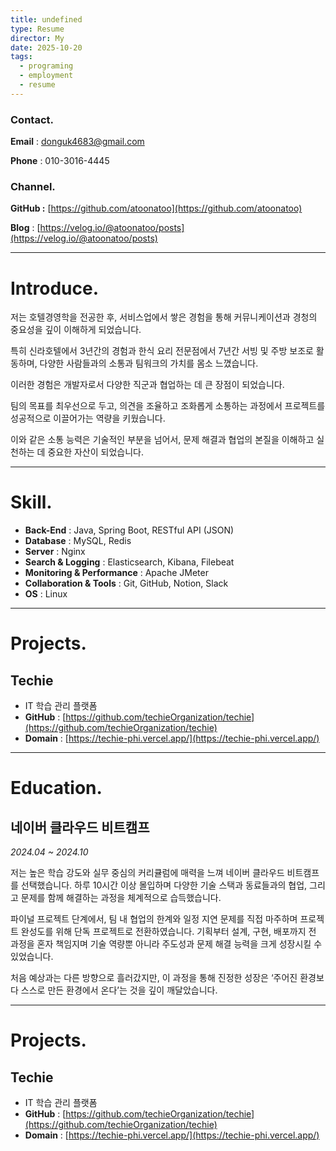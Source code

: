 ```yaml
---
title: undefined
type: Resume
director: My
date: 2025-10-20
tags:
  - programing
  - employment
  - resume
---
```


### **Contact.**

**Email** : [donguk4683@gmail.com](mailto:donguk4683@gmail.com)

**Phone** : 010-3016-4445

### **Channel.**

**GitHub :** [https://github.com/atoonatoo](https://github.com/atoonatoo)

**Blog** : [https://velog.io/@atoonatoo/posts](https://velog.io/@atoonatoo/posts)

---

# **Introduce.**

저는 호텔경영학을 전공한 후, 서비스업에서 쌓은 경험을 통해 커뮤니케이션과 경청의 중요성을 깊이 이해하게 되었습니다.

특히 신라호텔에서 3년간의 경험과 한식 요리 전문점에서 7년간 서빙 및 주방 보조로 활동하며, 다양한 사람들과의 소통과 팀워크의 가치를 몸소 느꼈습니다.

이러한 경험은 개발자로서 다양한 직군과 협업하는 데 큰 장점이 되었습니다.

팀의 목표를 최우선으로 두고, 의견을 조율하고 조화롭게 소통하는 과정에서 프로젝트를 성공적으로 이끌어가는 역량을 키웠습니다.

이와 같은 소통 능력은 기술적인 부분을 넘어서, 문제 해결과 협업의 본질을 이해하고 실천하는 데 중요한 자산이 되었습니다.

---

# **Skill.**

- **Back-End** : Java, Spring Boot, RESTful API (JSON)
- **Database** : MySQL, Redis
- **Server** : Nginx
- **Search & Logging** : Elasticsearch, Kibana, Filebeat
- **Monitoring & Performance** : Apache JMeter
- **Collaboration & Tools** : Git, GitHub, Notion, Slack
- **OS** : Linux

---

# **Projects.**

## Techie

- IT 학습 관리 플랫폼
- **GitHub** : [https://github.com/techieOrganization/techie](https://github.com/techieOrganization/techie)
- **Domain** : [https://techie-phi.vercel.app/](https://techie-phi.vercel.app/)

---

# Education.

## 네이버 클라우드 비트캠프

_2024.04 ~ 2024.10_

저는 높은 학습 강도와 실무 중심의 커리큘럼에 매력을 느껴 네이버 클라우드 비트캠프를 선택했습니다. 하루 10시간 이상 몰입하며 다양한 기술 스택과 동료들과의 협업, 그리고 문제를 함께 해결하는 과정을 체계적으로 습득했습니다.

파이널 프로젝트 단계에서, 팀 내 협업의 한계와 일정 지연 문제를 직접 마주하며 프로젝트 완성도를 위해 단독 프로젝트로 전환하였습니다. 기획부터 설계, 구현, 배포까지 전 과정을 혼자 책임지며 기술 역량뿐 아니라 주도성과 문제 해결 능력을 크게 성장시킬 수 있었습니다.

처음 예상과는 다른 방향으로 흘러갔지만, 이 과정을 통해 진정한 성장은 ‘주어진 환경보다 스스로 만든 환경에서 온다’는 것을 깊이 깨달았습니다.

---

# **Projects.**

## Techie

- IT 학습 관리 플랫폼
- **GitHub** : [https://github.com/techieOrganization/techie](https://github.com/techieOrganization/techie)
- **Domain** : [https://techie-phi.vercel.app/](https://techie-phi.vercel.app/)





